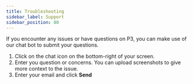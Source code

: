 ```yaml
---
title: Troubleshooting
sidebar_label: Support
sidebar_position: 80
---       
```


If you encounter any issues or have questions on P3, you can make use of our chat bot to submit your questions. 

1. Click on the chat icon on the bottom-right of your screen.
1. Enter you question or concerns. You can upload screenshots to give more context to the issue. 
1. Enter your email and click **Send**
